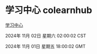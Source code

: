 # 学习中心 colearnhub
[学习中心](http://219.139.197.74:56308/colearnhub/)

2024年 11月 02日 星期六 02:00:02 CST

2024年 11月 01日 星期五 18:00:02 GMT
